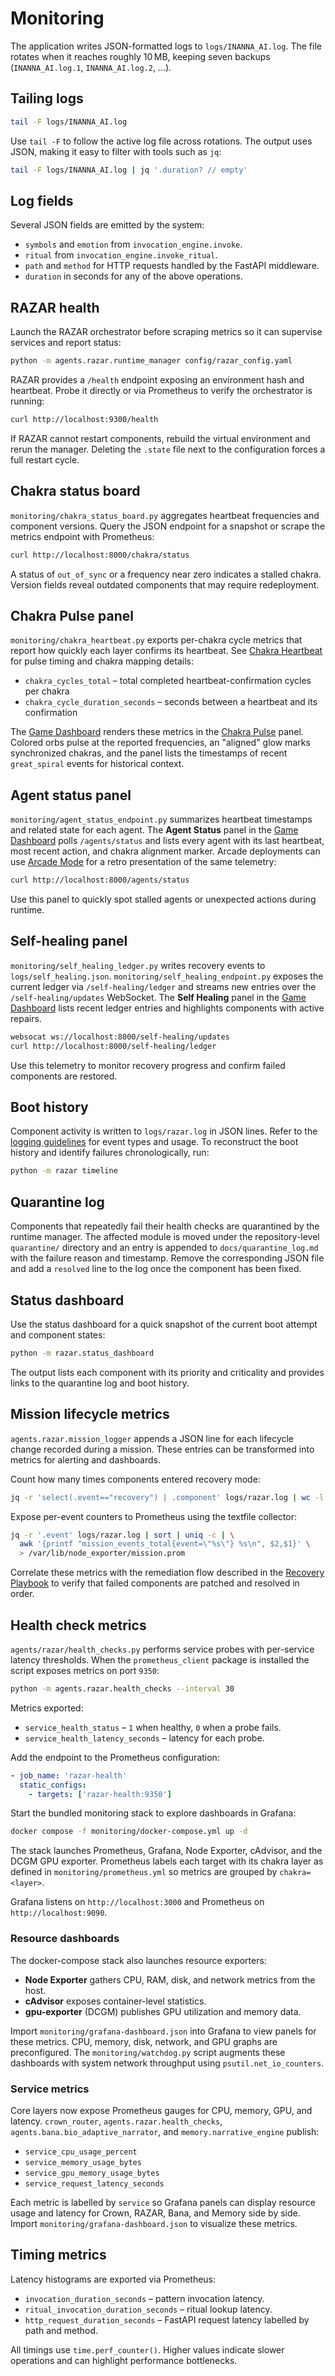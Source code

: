 # Monitoring

The application writes JSON-formatted logs to `logs/INANNA_AI.log`. The file
rotates when it reaches roughly 10 MB, keeping seven backups
(`INANNA_AI.log.1`, `INANNA_AI.log.2`, ...).

## Tailing logs

```bash
tail -F logs/INANNA_AI.log
```

Use `tail -F` to follow the active log file across rotations. The output uses
JSON, making it easy to filter with tools such as `jq`:

```bash
tail -F logs/INANNA_AI.log | jq '.duration? // empty'
```

## Log fields

Several JSON fields are emitted by the system:

- `symbols` and `emotion` from `invocation_engine.invoke`.
- `ritual` from `invocation_engine.invoke_ritual`.
- `path` and `method` for HTTP requests handled by the FastAPI middleware.
- `duration` in seconds for any of the above operations.

## RAZAR health

Launch the RAZAR orchestrator before scraping metrics so it can supervise
services and report status:

```bash
python -m agents.razar.runtime_manager config/razar_config.yaml
```

RAZAR provides a `/health` endpoint exposing an environment hash and heartbeat.
Probe it directly or via Prometheus to verify the orchestrator is running:

```bash
curl http://localhost:9300/health
```

If RAZAR cannot restart components, rebuild the virtual environment and rerun
the manager. Deleting the `.state` file next to the configuration forces a
full restart cycle.

## Chakra status board

`monitoring/chakra_status_board.py` aggregates heartbeat frequencies and
component versions. Query the JSON endpoint for a snapshot or scrape the
metrics endpoint with Prometheus:

```bash
curl http://localhost:8000/chakra/status
```

A status of `out_of_sync` or a frequency near zero indicates a stalled chakra.
Version fields reveal outdated components that may require redeployment.

## Chakra Pulse panel

`monitoring/chakra_heartbeat.py` exports per-chakra cycle metrics that report
how quickly each layer confirms its heartbeat. See [Chakra Heartbeat](chakra_heartbeat.md) for pulse timing and chakra mapping details:

- `chakra_cycles_total` – total completed heartbeat-confirmation cycles per chakra
- `chakra_cycle_duration_seconds` – seconds between a heartbeat and its confirmation

The [Game Dashboard](ui/game_dashboard.md) renders these metrics in the
[Chakra Pulse](ui/chakra_pulse.md) panel. Colored orbs pulse at the reported
frequencies, an "aligned" glow marks synchronized chakras, and the panel lists
the timestamps of recent `great_spiral` events for historical context.

## Agent status panel

`monitoring/agent_status_endpoint.py` summarizes heartbeat timestamps and
related state for each agent. The **Agent Status** panel in the
[Game Dashboard](ui/game_dashboard.md) polls `/agents/status` and lists every
agent with its last heartbeat, most recent action, and chakra alignment marker.
Arcade deployments can use [Arcade Mode](ui/arcade_mode.md) for a retro
presentation of the same telemetry:

```bash
curl http://localhost:8000/agents/status
```

Use this panel to quickly spot stalled agents or unexpected actions during
runtime.

## Self-healing panel

`monitoring/self_healing_ledger.py` writes recovery events to
`logs/self_healing.json`. `monitoring/self_healing_endpoint.py` exposes the
current ledger via `/self-healing/ledger` and streams new entries over the
`/self-healing/updates` WebSocket. The **Self Healing** panel in the
[Game Dashboard](ui/game_dashboard.md) lists recent ledger entries and highlights
components with active repairs.

```bash
websocat ws://localhost:8000/self-healing/updates
curl http://localhost:8000/self-healing/ledger
```

Use this telemetry to monitor recovery progress and confirm failed components
are restored.

## Boot history

Component activity is written to `logs/razar.log` in JSON lines. Refer to the
[logging guidelines](logging_guidelines.md) for event types and usage. To
reconstruct the boot history and identify failures chronologically, run:

```bash
python -m razar timeline
```

## Quarantine log

Components that repeatedly fail their health checks are quarantined by the
runtime manager. The affected module is moved under the repository-level
`quarantine/` directory and an entry is appended to
`docs/quarantine_log.md` with the failure reason and timestamp. Remove the
corresponding JSON file and add a `resolved` line to the log once the component
has been fixed.

## Status dashboard

Use the status dashboard for a quick snapshot of the current boot attempt and
component states:

```bash
python -m razar.status_dashboard
```

The output lists each component with its priority and criticality and provides
links to the quarantine log and boot history.

## Mission lifecycle metrics

`agents.razar.mission_logger` appends a JSON line for each lifecycle change
recorded during a mission. These entries can be transformed into metrics for
alerting and dashboards.

Count how many times components entered recovery mode:

```bash
jq -r 'select(.event=="recovery") | .component' logs/razar.log | wc -l
```

Expose per-event counters to Prometheus using the textfile collector:

```bash
jq -r '.event' logs/razar.log | sort | uniq -c | \
  awk '{printf "mission_events_total{event=\"%s\"} %s\n", $2,$1}' \
  > /var/lib/node_exporter/mission.prom
```

Correlate these metrics with the remediation flow described in the
[Recovery Playbook](recovery_playbook.md) to verify that failed components are
patched and resolved in order.

## Health check metrics

`agents/razar/health_checks.py` performs service probes with per-service latency
thresholds. When the `prometheus_client` package is installed the script
exposes metrics on port `9350`:

```bash
python -m agents.razar.health_checks --interval 30
```

Metrics exported:

- `service_health_status` – `1` when healthy, `0` when a probe fails.
- `service_health_latency_seconds` – latency for each probe.

Add the endpoint to the Prometheus configuration:

```yaml
- job_name: 'razar-health'
  static_configs:
    - targets: ['razar-health:9350']
```

Start the bundled monitoring stack to explore dashboards in Grafana:

```bash
docker compose -f monitoring/docker-compose.yml up -d
```

The stack launches Prometheus, Grafana, Node Exporter, cAdvisor, and the DCGM
GPU exporter. Prometheus labels each target with its chakra layer as defined in
`monitoring/prometheus.yml` so metrics are grouped by `chakra=<layer>`.

Grafana listens on `http://localhost:3000` and Prometheus on `http://localhost:9090`.

### Resource dashboards

The docker-compose stack also launches resource exporters:

- **Node Exporter** gathers CPU, RAM, disk, and network metrics from the host.
- **cAdvisor** exposes container-level statistics.
- **gpu-exporter** (DCGM) publishes GPU utilization and memory data.

Import `monitoring/grafana-dashboard.json` into Grafana to view panels for
these metrics. CPU, memory, disk, network, and GPU graphs are preconfigured.
The `monitoring/watchdog.py` script augments these dashboards with system
network throughput using `psutil.net_io_counters`.

### Service metrics

Core layers now expose Prometheus gauges for CPU, memory, GPU, and latency.
`crown_router`, `agents.razar.health_checks`, `agents.bana.bio_adaptive_narrator`,
and `memory.narrative_engine` publish:

- `service_cpu_usage_percent`
- `service_memory_usage_bytes`
- `service_gpu_memory_usage_bytes`
- `service_request_latency_seconds`

Each metric is labelled by `service` so Grafana panels can display resource
usage and latency for Crown, RAZAR, Bana, and Memory side by side. Import
`monitoring/grafana-dashboard.json` to visualize these metrics.

## Timing metrics

Latency histograms are exported via Prometheus:

- `invocation_duration_seconds` – pattern invocation latency.
- `ritual_invocation_duration_seconds` – ritual lookup latency.
- `http_request_duration_seconds` – FastAPI request latency labelled by path and method.

All timings use `time.perf_counter()`. Higher values indicate slower operations
and can highlight performance bottlenecks.

